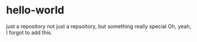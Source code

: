 # hello-world
just a repository
not just a repsoitory, but something really special
Oh, yeah, I forgot to add this.

